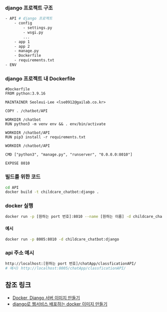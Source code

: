 ### django 프로젝트 구조
``` bash
- API # django 프로젝트
    - config
        - settings.py
        - wsgi.py
        ...
    - app 1
    - app 2
    - manage.py
    - Dockerfile
    - requirements.txt
- ENV
```


### django 프로젝트 내 Dockerfile
```Docker
#Dockerfile
FROM python:3.9.16

MAINTAINER Seoleui-Lee <lse0912@gailab.co.kr>

COPY . /chatbot/API

WORKDIR /chatbot
RUN python3 -m venv env && . env/bin/activate

WORKDIR /chatbot/API
RUN pip3 install -r requirements.txt

WORKDIR /chatbot/API

CMD ["python3", "manage.py", "runserver", "0.0.0.0:8010"]

EXPOSE 8010
```

### 빌드를 위한 코드
``` bash
cd API
docker build -t childcare_chatbot:django .
```
### docker 실행
``` bash
docker run -p [원하는 port 번호]:8010 --name [원하는 이름] -d childcare_chatbot:django 
```
#### 예시
``` bash
docker run -p 8005:8010 -d childcare_chatbot:django 
```
### api 주소 예시
``` bash
http://localhost:[원하는 port 번호]/chatApp/classficationAPI/
# 예시) http://localhost:8005/chatApp/classficationAPI/
```


## 참조 링크
- [Docker, Django 서버 이미지 만들기](https://velog.io/@yh20studio/Docker-Django-%EC%84%9C%EB%B2%84-%EC%9D%B4%EB%AF%B8%EC%A7%80-%EB%A7%8C%EB%93%A4%EA%B8%B0)
- [django로 웹서비스 배포하는 docker 이미지 만들기](https://velog.io/@yh20studio/Docker-Django-%EC%84%9C%EB%B2%84-%EC%9D%B4%EB%AF%B8%EC%A7%80-%EB%A7%8C%EB%93%A4%EA%B8%B0)